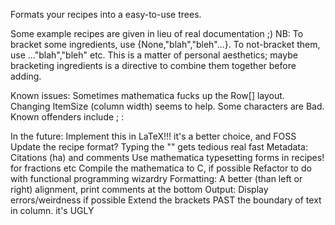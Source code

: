 Formats your recipes into a easy-to-use trees.

Some example recipes are given in lieu of real documentation ;)
NB: To bracket some ingredients, use {None,"blah","bleh"...}. To not-bracket them, use ..."blah","bleh" etc. This is a matter of personal aesthetics; maybe bracketing ingredients is a directive to combine them together before adding.

Known issues:
Sometimes mathematica fucks up the Row[] layout. Changing ItemSize (column width) seems to help.
Some characters are Bad. Known offenders include ; :

In the future:
Implement this in LaTeX!!! it's a better choice, and FOSS
Update the recipe format? Typing the "" gets tedious real fast
Metadata: Citations (ha) and comments
Use mathematica typesetting forms in recipes! for fractions etc
Compile the mathematica to C, if possible
Refactor to do with functional programming wizardry
Formatting: A better (than left or right) alignment, print comments at the bottom
Output: Display errors/weirdness if possible
Extend the brackets PAST the boundary of text in column. it's UGLY